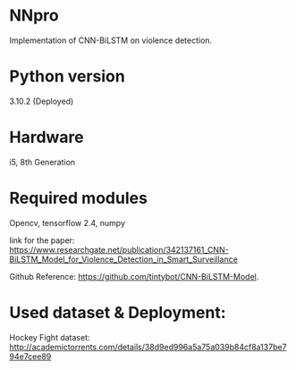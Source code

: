# NNpro

Implementation of CNN-BiLSTM on violence detection. 

# Python version
3.10.2 (Deployed)

# Hardware 
i5, 8th Generation 

# Required modules
Opencv, tensorflow 2.4, numpy

link for the paper:
https://www.researchgate.net/publication/342137161_CNN-BiLSTM_Model_for_Violence_Detection_in_Smart_Surveillance

Github Reference:
https://github.com/tintybot/CNN-BiLSTM-Model.

# Used dataset & Deployment:
Hockey Fight dataset: 
http://academictorrents.com/details/38d9ed996a5a75a039b84cf8a137be794e7cee89





